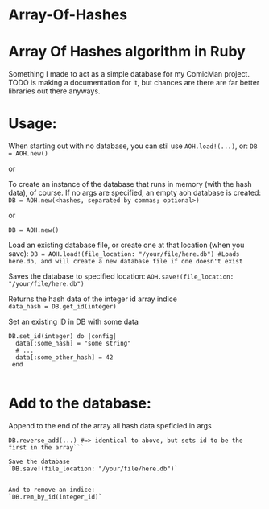 # Array-Of-Hashes
# Array Of Hashes algorithm in Ruby

Something I made to act as a simple database for my ComicMan project. TODO is making a documentation for it, but chances are there are
far better libraries out there anyways.

# Usage:

When starting out with no database, you can stil use `AOH.load!(...)`, or:
`DB = AOH.new()`

or

To create an instance of the database that runs in memory (with the hash data), of course. If no args are specified, an empty aoh database is created:
`DB = AOH.new(<hashes, separated by commas; optional>)`

or

`DB = AOH.new()`

Load an existing database file, or create one at that location (when you save):
`DB = AOH.load!(file_location: "/your/file/here.db") #Loads here.db, and will create a new database file if one doesn't exist`

Saves the database to specified location:
`AOH.save!(file_location: "/your/file/here.db")`
                                                        
Returns the hash data of the integer id array indice                                                                                       
`data_hash = DB.get_id(integer)`

Set an existing ID in DB with some data
```
DB.set_id(integer) do |config|
  data[:some_hash] = "some string"
  # ...
  data[:some_other_hash] = 42
 end
 
```
# Add to the database:
 
 Append to the end of the array all hash data speficied in args
 ```DB.add(data_hash1: "data", ..., data_hashN: "dataN", data_hashInt: 42)
 DB.reverse_add(...) #=> identical to above, but sets id to be the first in the array```
 
 Save the database
 `DB.save!(file_location: "/your/file/here.db")`


And to remove an indice:
`DB.rem_by_id(integer_id)`

